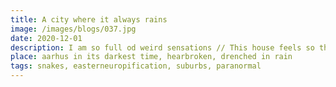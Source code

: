 ```yaml
---
title: A city where it always rains
image: /images/blogs/037.jpg
date: 2020-12-01
description: I am so full od weird sensations // This house feels so thin // is this a reason why do not come over anymore
place: aarhus in its darkest time, hearbroken, drenched in rain
tags: snakes, easterneuropification, suburbs, paranormal
---
```

